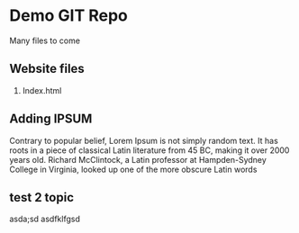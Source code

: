 # Demo GIT Repo

Many files to come

## Website files
1. Index.html

## Adding IPSUM 
Contrary to popular belief, Lorem Ipsum is not simply random text. It has roots in a piece of classical Latin literature from 45 BC, making it over 2000 years old. Richard McClintock, a Latin professor at Hampden-Sydney College in Virginia, looked up one of the more obscure Latin words

## test 2 topic
asda;sd asdfklfgsd

